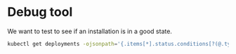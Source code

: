 # Debug tool

We want to test to see if an installation is in a good state.

```bash
kubectl get deployments -ojsonpath='{.items[*].status.conditions[?(@.type=="Available")].status}'
```
